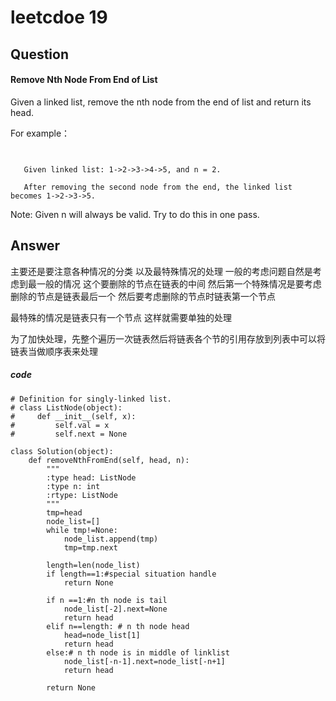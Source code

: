 # leetcdoe 19
## Question
#### Remove Nth Node From End of List
Given a linked list, remove the nth node from the end of list and return its head.

For example：
```


   Given linked list: 1->2->3->4->5, and n = 2.

   After removing the second node from the end, the linked list becomes 1->2->3->5.
```

Note:
Given n will always be valid.
Try to do this in one pass.
## Answer
主要还是要注意各种情况的分类 以及最特殊情况的处理
一般的考虑问题自然是考虑到最一般的情况 这个要删除的节点在链表的中间
然后第一个特殊情况是要考虑删除的节点是链表最后一个
然后要考虑删除的节点时链表第一个节点

最特殊的情况是链表只有一个节点 这样就需要单独的处理

为了加快处理，先整个遍历一次链表然后将链表各个节的引用存放到列表中可以将链表当做顺序表来处理
##### code
```
# Definition for singly-linked list.
# class ListNode(object):
#     def __init__(self, x):
#         self.val = x
#         self.next = None

class Solution(object):
    def removeNthFromEnd(self, head, n):
        """
        :type head: ListNode
        :type n: int
        :rtype: ListNode
        """
        tmp=head
        node_list=[]
        while tmp!=None:
            node_list.append(tmp)
            tmp=tmp.next
        
        length=len(node_list)
        if length==1:#special situation handle
            return None
        
        if n ==1:#n th node is tail
            node_list[-2].next=None
            return head
        elif n==length: # n th node head
            head=node_list[1]
            return head
        else:# n th node is in middle of linklist
            node_list[-n-1].next=node_list[-n+1]
            return head

        return None
```
